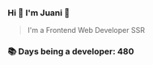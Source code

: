 ### Hi 👋 I&#39;m Juani 🦁

> I&#39;m a Frontend Web Developer SSR

### 📚 Days being a developer: 480

